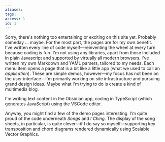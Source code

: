 ```yaml
---
aliases: 
tags:
access: 1
id: 1
---
```


Sorry, there's nothing too entertaining or exciting on this site yet. Probably someday ... maybe. For the most part, the pages are for my own benefit. I've written every line of code myself—reinventing the wheel at every turn because coding is fun. I'm not using any libraries, apart from those included in plain Javascript and supported by virtually all modern browsers. I've written my own Markdown and YAML parsers, tailored to my needs. Each menu item opens a page that is a bit like a little app (what we used to call an *application*). These are simple demos, however—my focus has not been on the user interface—I'm primarily working on site infrastructure and pursuing grand design ideas. Maybe what I'm trying to do is create a kind of multimedia blog.

I'm writing text content in the Obsidian app, coding in TypeScript (which generates JavaScript) using the VSCode editor.

Anyway, you might find a few of the demo pages interesting. I'm quite proud of the code underneath *Songs* and *I Ching*. The display of the song sheets, in particular, is quite clever—if I do say so myself—supporting key transposition and chord diagrams rendered dynamically using Scalable Vector Graphics.
